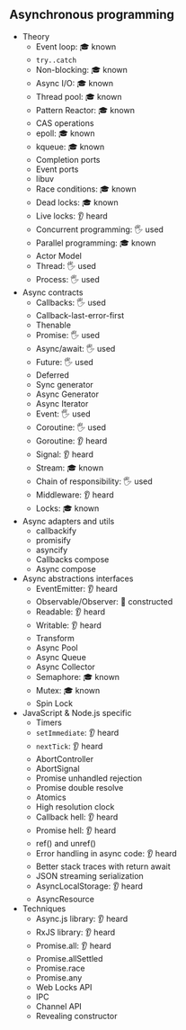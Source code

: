 ## Asynchronous programming

- Theory
  - Event loop: 🎓 known
  - `try..catch`
  - Non-blocking: 🎓 known
  - Async I/O: 🎓 known
  - Thread pool: 🎓 known
  - Pattern Reactor: 🎓 known
  - CAS operations
  - epoll: 🎓 known
  - kqueue: 🎓 known
  - Completion ports
  - Event ports
  - libuv
  - Race conditions: 🎓 known
  - Dead locks: 🎓 known
  - Live locks: 👂 heard
  - Concurrent programming: 🖐 used
  - Parallel programming: 🎓 known
  - Actor Model
  - Thread: 🖐 used
  - Process: 🖐 used
- Async contracts
  - Callbacks: 🖐 used
  - Callback-last-error-first
  - Thenable
  - Promise: 🖐 used
  - Async/await: 🖐 used
  - Future: 🖐 used
  - Deferred
  - Sync generator
  - Async Generator
  - Async Iterator
  - Event: 🖐 used
  - Coroutine: 🖐 used
  - Goroutine: 👂 heard
  - Signal: 👂 heard
  - Stream: 🎓 known
  - Chain of responsibility: 🖐 used
  - Middleware: 👂 heard
  - Locks: 🎓 known
- Async adapters and utils
  - callbackify
  - promisify
  - asyncify
  - Callbacks compose
  - Async compose
- Async abstractions interfaces
  - EventEmitter: 👂 heard
  - Observable/Observer: 🚀 constructed
  - Readable: 👂 heard
  - Writable: 👂 heard
  - Transform
  - Async Pool 
  - Async Queue
  - Async Collector
  - Semaphore: 🎓 known
  - Mutex: 🎓 known
  - Spin Lock
- JavaScript & Node.js specific
  - Timers
  - `setImmediate`: 👂 heard
  - `nextTick`: 👂 heard
  - AbortController
  - AbortSignal
  - Promise unhandled rejection
  - Promise double resolve
  - Atomics
  - High resolution clock
  - Callback hell: 👂 heard
  - Promise hell: 👂 heard
  - ref() and unref()
  - Error handling in async code: 👂 heard
  - Better stack traces with return await
  - JSON streaming serialization
  - AsyncLocalStorage: 👂 heard
  - AsyncResource
- Techniques
  - Async.js library: 👂 heard
  - RxJS library: 👂 heard
  - Promise.all: 👂 heard
  - Promise.allSettled
  - Promise.race
  - Promise.any 
  - Web Locks API 
  - IPC
  - Channel API
  - Revealing constructor
